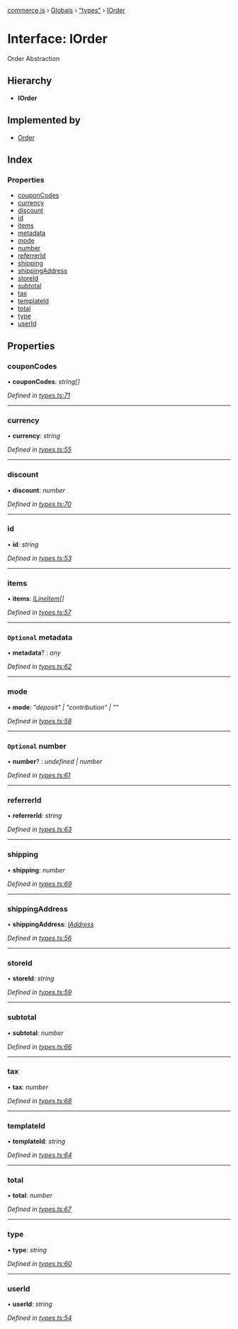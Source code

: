 [commerce.js](../README.md) › [Globals](../globals.md) › ["types"](../modules/_types_.md) › [IOrder](_types_.iorder.md)

# Interface: IOrder

Order Abstraction

## Hierarchy

* **IOrder**

## Implemented by

* [Order](../classes/_order_.order.md)

## Index

### Properties

* [couponCodes](_types_.iorder.md#couponcodes)
* [currency](_types_.iorder.md#currency)
* [discount](_types_.iorder.md#discount)
* [id](_types_.iorder.md#id)
* [items](_types_.iorder.md#items)
* [metadata](_types_.iorder.md#optional-metadata)
* [mode](_types_.iorder.md#mode)
* [number](_types_.iorder.md#optional-number)
* [referrerId](_types_.iorder.md#referrerid)
* [shipping](_types_.iorder.md#shipping)
* [shippingAddress](_types_.iorder.md#shippingaddress)
* [storeId](_types_.iorder.md#storeid)
* [subtotal](_types_.iorder.md#subtotal)
* [tax](_types_.iorder.md#tax)
* [templateId](_types_.iorder.md#templateid)
* [total](_types_.iorder.md#total)
* [type](_types_.iorder.md#type)
* [userId](_types_.iorder.md#userid)

## Properties

###  couponCodes

• **couponCodes**: *string[]*

*Defined in [types.ts:71](https://github.com/hanzoai/commerce.js/blob/16d65ef/src/types.ts#L71)*

___

###  currency

• **currency**: *string*

*Defined in [types.ts:55](https://github.com/hanzoai/commerce.js/blob/16d65ef/src/types.ts#L55)*

___

###  discount

• **discount**: *number*

*Defined in [types.ts:70](https://github.com/hanzoai/commerce.js/blob/16d65ef/src/types.ts#L70)*

___

###  id

• **id**: *string*

*Defined in [types.ts:53](https://github.com/hanzoai/commerce.js/blob/16d65ef/src/types.ts#L53)*

___

###  items

• **items**: *[ILineItem](_types_.ilineitem.md)[]*

*Defined in [types.ts:57](https://github.com/hanzoai/commerce.js/blob/16d65ef/src/types.ts#L57)*

___

### `Optional` metadata

• **metadata**? : *any*

*Defined in [types.ts:62](https://github.com/hanzoai/commerce.js/blob/16d65ef/src/types.ts#L62)*

___

###  mode

• **mode**: *"deposit" | "contribution" | ""*

*Defined in [types.ts:58](https://github.com/hanzoai/commerce.js/blob/16d65ef/src/types.ts#L58)*

___

### `Optional` number

• **number**? : *undefined | number*

*Defined in [types.ts:61](https://github.com/hanzoai/commerce.js/blob/16d65ef/src/types.ts#L61)*

___

###  referrerId

• **referrerId**: *string*

*Defined in [types.ts:63](https://github.com/hanzoai/commerce.js/blob/16d65ef/src/types.ts#L63)*

___

###  shipping

• **shipping**: *number*

*Defined in [types.ts:69](https://github.com/hanzoai/commerce.js/blob/16d65ef/src/types.ts#L69)*

___

###  shippingAddress

• **shippingAddress**: *[IAddress](_types_.iaddress.md)*

*Defined in [types.ts:56](https://github.com/hanzoai/commerce.js/blob/16d65ef/src/types.ts#L56)*

___

###  storeId

• **storeId**: *string*

*Defined in [types.ts:59](https://github.com/hanzoai/commerce.js/blob/16d65ef/src/types.ts#L59)*

___

###  subtotal

• **subtotal**: *number*

*Defined in [types.ts:66](https://github.com/hanzoai/commerce.js/blob/16d65ef/src/types.ts#L66)*

___

###  tax

• **tax**: *number*

*Defined in [types.ts:68](https://github.com/hanzoai/commerce.js/blob/16d65ef/src/types.ts#L68)*

___

###  templateId

• **templateId**: *string*

*Defined in [types.ts:64](https://github.com/hanzoai/commerce.js/blob/16d65ef/src/types.ts#L64)*

___

###  total

• **total**: *number*

*Defined in [types.ts:67](https://github.com/hanzoai/commerce.js/blob/16d65ef/src/types.ts#L67)*

___

###  type

• **type**: *string*

*Defined in [types.ts:60](https://github.com/hanzoai/commerce.js/blob/16d65ef/src/types.ts#L60)*

___

###  userId

• **userId**: *string*

*Defined in [types.ts:54](https://github.com/hanzoai/commerce.js/blob/16d65ef/src/types.ts#L54)*
